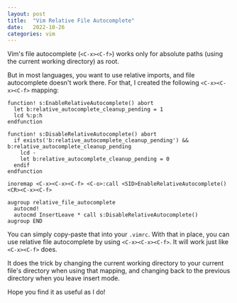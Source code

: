 ```yaml
---
layout: post
title:  "Vim Relative File Autocomplete"
date:   2022-10-26
categories: vim
---
```


Vim's file autocomplete (`<C-x><C-f>`) works only for absolute paths (using
the current working directory) as root.

But in most languages, you want to use relative imports, and file autocomplete
doesn't work there. For that, I created the following `<C-x><C-x><C-f>`
mapping:

```vimscript
function! s:EnableRelativeAutocomplete() abort
  let b:relative_autocomplete_cleanup_pending = 1
  lcd %:p:h
endfunction

function! s:DisableRelativeAutocomplete() abort
  if exists('b:relative_autocomplete_cleanup_pending') && b:relative_autocomplete_cleanup_pending
    lcd -
    let b:relative_autocomplete_cleanup_pending = 0
  endif
endfunction

inoremap <C-x><C-x><C-f> <C-o>:call <SID>EnableRelativeAutocomplete()<CR><C-x><C-f>

augroup relative_file_autocomplete
  autocmd!
  autocmd InsertLeave * call s:DisableRelativeAutocomplete()
augroup END
```

You can simply copy-paste that into your `.vimrc`. With that in place, you can
use relative file autocomplete by using `<C-x><C-x><C-f>`. It will work just
like `<C-x><C-f>` does.

It does the trick by changing the current working directory to your current
file's directory when using that mapping, and changing back to the previous
directory when you leave insert mode.

<script id="asciicast-nQEmOTdVQIWv0mJfsLTxFETTg" src="https://asciinema.org/a/nQEmOTdVQIWv0mJfsLTxFETTg.js" async></script>

Hope you find it as useful as I do!

